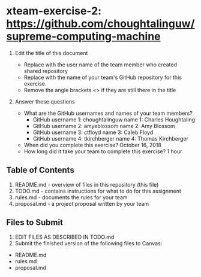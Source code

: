 # xteam-exercise-2: https://github.com/choughtalinguw/supreme-computing-machine

1. Edit the title of this document
   * Replace <UserName> with the user name of the team member who created shared repository
   * Replace <GitHubRepositoryName> with the name of your team's GitHub repository for this exercise.
   * Remove the angle brackets <> if they are still there in the title

2. Answer these questions
   * What are the GitHub usernames and names of your team members?
       * GitHub username 1: choughtalinguw name 1: Charles Houghtaling
       * GitHub username 2: amyeblossom    name 2: Amy Blossom
       * GitHub username 3: ctfloyd        name 3: Caleb Floyd
       * GitHub username 4: tkirchberger   name 4: Thomas Kirchberger
   * When did you complete this exercise? 
   October 16, 2018  
   * How long did it take your team to complete this exercise? 
   1 hour  

## Table of Contents

1. README.md - overview of files in this repository (this file)
2. TODO.md - contains instructions for what to do for this assignment
3. rules.md - documents the rules for your team
4. proposal.md - a project proposal written by your team

## Files to Submit

1. EDIT FILES AS DESCRIBED IN TODO.md
2. Submit the finished version of the following files to Canvas:

* README.md
* rules.md
* proposal.md
